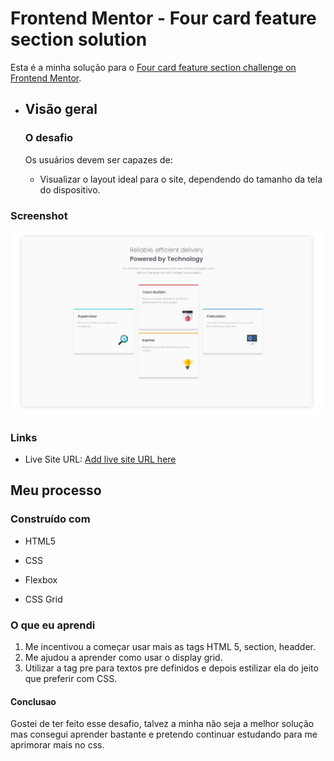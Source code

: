 # Frontend Mentor - Four card feature section solution

Esta é a minha solução para o [Four card feature section challenge on Frontend Mentor](https://www.frontendmentor.io/challenges/four-card-feature-section-weK1eFYK). 



- ## Visão geral

  ### O desafio

  Os usuários devem ser capazes de:

  - Visualizar o layout ideal para o site, dependendo do tamanho da tela do dispositivo.

### Screenshot

![](./screenshot.jpg)



### Links

- Live Site URL: [Add live site URL here](https://your-live-site-url.com)

## Meu processo

### Construído com

- HTML5

- CSS 

- Flexbox

- CSS Grid

  

### O que eu aprendi

1. Me incentivou a começar usar mais as tags HTML 5, section, headder.
2. Me ajudou a aprender como usar o display grid.
3. Utilizar a tag pre para textos pre definidos e depois estilizar ela do jeito que preferir com CSS.



#### Conclusao

Gostei de ter feito esse desafio, talvez a minha não seja a melhor solução mas consegui aprender bastante e pretendo continuar estudando para me aprimorar mais no css.



